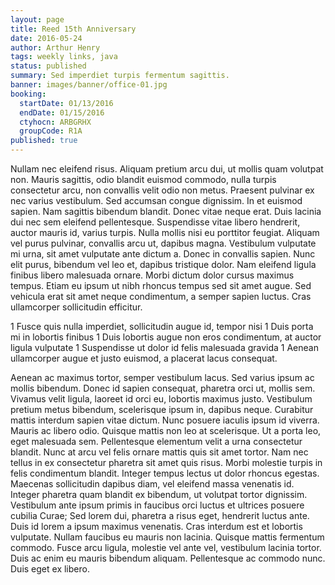 ```yaml
---
layout: page
title: Reed 15th Anniversary
date: 2016-05-24
author: Arthur Henry
tags: weekly links, java
status: published
summary: Sed imperdiet turpis fermentum sagittis.
banner: images/banner/office-01.jpg
booking:
  startDate: 01/13/2016
  endDate: 01/15/2016
  ctyhocn: ARBGRHX
  groupCode: R1A
published: true
---
```

Nullam nec eleifend risus. Aliquam pretium arcu dui, ut mollis quam volutpat non. Mauris sagittis, odio blandit euismod commodo, nulla turpis consectetur arcu, non convallis velit odio non metus. Praesent pulvinar ex nec varius vestibulum. Sed accumsan congue dignissim. In et euismod sapien. Nam sagittis bibendum blandit. Donec vitae neque erat. Duis lacinia dui nec sem eleifend pellentesque. Suspendisse vitae libero hendrerit, auctor mauris id, varius turpis. Nulla mollis nisi eu porttitor feugiat. Aliquam vel purus pulvinar, convallis arcu ut, dapibus magna.
Vestibulum vulputate mi urna, sit amet vulputate ante dictum a. Donec in convallis sapien. Nunc elit purus, bibendum vel leo et, dapibus tristique dolor. Nam eleifend ligula finibus libero malesuada ornare. Morbi dictum dolor cursus maximus tempus. Etiam eu ipsum ut nibh rhoncus tempus sed sit amet augue. Sed vehicula erat sit amet neque condimentum, a semper sapien luctus. Cras ullamcorper sollicitudin efficitur.

1 Fusce quis nulla imperdiet, sollicitudin augue id, tempor nisi
1 Duis porta mi in lobortis finibus
1 Duis lobortis augue non eros condimentum, at auctor ligula vulputate
1 Suspendisse ut dolor id felis malesuada gravida
1 Aenean ullamcorper augue et justo euismod, a placerat lacus consequat.

Aenean ac maximus tortor, semper vestibulum lacus. Sed varius ipsum ac mollis bibendum. Donec id sapien consequat, pharetra orci ut, mollis sem. Vivamus velit ligula, laoreet id orci eu, lobortis maximus justo. Vestibulum pretium metus bibendum, scelerisque ipsum in, dapibus neque. Curabitur mattis interdum sapien vitae dictum. Nunc posuere iaculis ipsum id viverra. Mauris ac libero odio. Quisque mattis non leo at scelerisque. Ut a porta leo, eget malesuada sem. Pellentesque elementum velit a urna consectetur blandit. Nunc at arcu vel felis ornare mattis quis sit amet tortor. Nam nec tellus in ex consectetur pharetra sit amet quis risus. Morbi molestie turpis in felis condimentum blandit. Integer tempus lectus ut dolor rhoncus egestas.
Maecenas sollicitudin dapibus diam, vel eleifend massa venenatis id. Integer pharetra quam blandit ex bibendum, ut volutpat tortor dignissim. Vestibulum ante ipsum primis in faucibus orci luctus et ultrices posuere cubilia Curae; Sed lorem dui, pharetra a risus eget, hendrerit luctus ante. Duis id lorem a ipsum maximus venenatis. Cras interdum est et lobortis vulputate. Nullam faucibus eu mauris non lacinia. Quisque mattis fermentum commodo. Fusce arcu ligula, molestie vel ante vel, vestibulum lacinia tortor. Duis ac enim eu mauris bibendum aliquam. Pellentesque ac commodo nunc. Duis eget ex libero.
